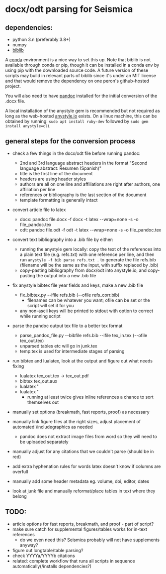 # docx/odt parsing for Seismica

## dependencies:
- python 3.n (preferably 3.8+)
- numpy
- [biblib](https://github.com/aclements/biblib)

A [conda](conda.io) environment is a nice way to set this up. Note that biblib is not available through conda or pip, though it can be installed in a conda env by using pip with the downloaded source code. A future version of these scripts may build in relevant parts of biblib since it's under an MIT license and that would remove the dependency on one peron's github-hosted project.

You will also need to have [pandoc](pandoc.org/) installed for the initial conversion of the .docx file.

A local installation of the anystyle gem is recommended but not required as long as the web-hosted [anystyle.io](anystyle.io) exists. On a linux machine, this can be obtained by running: `sudo apt install ruby-dev` followed by `sudo gem install anystyle=cli`


## general steps for the conversion process

- check a few things in the docx/odt file before running pandoc:
    - 2nd and 3rd language abstract headers in the format "Second language abstract: Resumen (Spanish)" 
    - title is the first line of the document
    - headers are using header styles
    - authors are all on one line and affiliations are right after authors, one affiliation per line
    - references or bibliography is the last section of the document
    - template formatting is generally intact

- convert article file to latex
    - docx: pandoc file.docx -f docx -t latex --wrap=none -s -o file_pandoc.tex
    - odt: pandoc file.odt -f odt -t latex --wrap=none -s -o file_pandoc.tex

- convert text bibliography into a .bib file by either:
    - running the anystyle gem locally: copy the text of the references into a plain text file (e.g. refs.txt) with one reference per line, and then run `anystyle -f bib parse refs.txt .` to generate the file refs.bib (filename will be the same as the input, with suffix replaced by .bib)
    - copy-pasting bibliography from docx/odt into anystyle.io, and copy-pasting the output into a new .bib file

- fix anystyle bibtex file year fields and keys, make a new .bib file
    - fix_bibtex.py --ifile refs.bib (--ofile refs_corr.bib)
        - filenames can be whatever you want; ofile can be set or the script will set it for you
    - any non-ascii keys will be printed to stdout with option to correct while running script

- parse the pandoc output tex file to a better tex format
    - parse_pandoc_file.py --bibfile refs.bib --ifile tex_in.tex (--ofile tex_out.tex)
    - unparsed tables etc will go in junk.tex
    - temp.tex is used for intermediate stages of parsing

- run bibtex and lualatex, look at the output and figure out what needs fixing
    - lualatex tex_out.tex -> tex_out.pdf
    - bibtex tex_out.aux
    - lualatex ''
    - lualatex ''
        - running at least twice gives inline references a chance to sort themselves out

- manually set options (breakmath, fast reports, proof) as necessary
- manually link figure files at the right sizes, adjust placement of automated \includegraphics as needed
    - pandoc does not extract image files from word so they will need to be uploaded separately
- manually adjust for any citations that we couldn't parse (should be in red)
- add extra hyphenation rules for words latex doesn't know if columns are overfull
- manually add some header metadata eg. volume, doi, editor, dates
- look at junk file and manually reformat/place tables in text where they belong

## TODO: 
- article options for fast reports, breakmath, and proof - part of script?
- make sure catch for supplemental figures/tables works for in-text references
    - do we even need this? Seismica probably will not have supplements anyway?
- figure out longtable/table parsing?
- check YYYYa/YYYYb citations
- related: complete workflow that runs all scripts in sequence automatically(/installs dependencies?)

